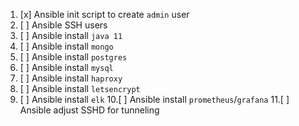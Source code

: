 1. [x] Ansible init script to create `admin` user
2. [ ] Ansible SSH users
3. [ ] Ansible install `java 11`
4. [ ] Ansible install `mongo`
5. [ ] Ansible install `postgres`
6. [ ] Ansible install `mysql`
7. [ ] Ansible install `haproxy`
8. [ ] Ansible install `letsencrypt`
9. [ ] Ansible install `elk`
10.[ ] Ansible install `prometheus`/`grafana`
11.[ ] Ansible adjust SSHD for tunneling

